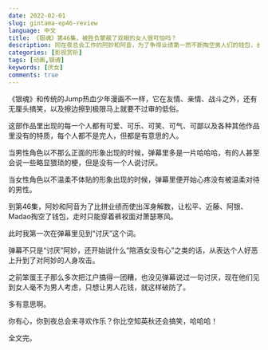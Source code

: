 ```yaml
---
date: 2022-02-01
slug: gintama-ep46-review
language: 中文
title: 《银魂》第46集，被胜负蒙蔽了双眼的女人很可怕吗？
description: 同在夜总会工作的阿妙和阿音，为了争得业绩第一而不断掏空男人们的钱包，长久以来只会哈哈哈的观众终于破防了。
categories: [影视赏析]
tags: [动画,银魂]
keywords: [厌女]
comments: true
---
```


《银魂》和传统的Jump热血少年漫画不一样，它在友情、亲情、战斗之外，还有无厘头搞笑，以及擦边擦到极限马上就要不过审的低俗。

这部作品里出现的每一个人都有可爱、可乐、可笑、可气、可鄙以及各种其他作品里没有的特质，每个人都不是完人，但都是有意思的人。

当男性角色以不那么正面的形象出现的时候，弹幕里多是一片哈哈哈，有的人甚至会说一些略显猥琐的梗，但是没有一个人说讨厌。

当女性角色以不温柔不体贴的形象出现的时候，弹幕里便开始心疼没有被温柔对待的男性。

到第46集，阿妙和阿音为了比拼业绩而使出浑身解数，让松平、近藤、阿银、Madao掏空了钱包，走时只能穿着裤衩面对萧瑟寒风。

此时我第一次在弹幕里见到“讨厌”这个词。

弹幕不只是“讨厌”阿妙，还开始说什么“陪酒女没有心”之类的话，从表达个人好恶上升到了对阿妙的人身攻击。

之前笨蛋王子那么多次把江户搞得一团糟，也没见弹幕说过一句讨厌，现在他们见到女人毫不为男人考虑，只想让男人花钱，就这样破防了。

多有意思啊。

你有心，你到夜总会来寻欢作乐？你比空知英秋还会搞笑，哈哈哈！

全文完。